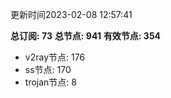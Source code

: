 更新时间2023-02-08 12:57:41

**总订阅: 73**
**总节点: 941**
**有效节点: 354**
- v2ray节点: 176
- ss节点: 170
- trojan节点: 8
